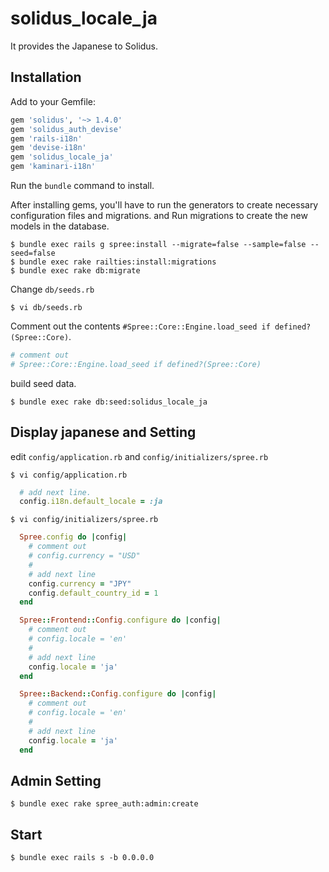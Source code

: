 # solidus_locale_ja

It provides the Japanese to Solidus.

## Installation

Add to your Gemfile:

```ruby
gem 'solidus', '~> 1.4.0'
gem 'solidus_auth_devise'
gem 'rails-i18n'
gem 'devise-i18n'
gem 'solidus_locale_ja'
gem 'kaminari-i18n'
```

Run the `bundle` command to install.

After installing gems, you'll have to run the generators to create necessary configuration files and migrations.
and Run migrations to create the new models in the database.

```shell
$ bundle exec rails g spree:install --migrate=false --sample=false --seed=false
$ bundle exec rake railties:install:migrations
$ bundle exec rake db:migrate
```

Change `db/seeds.rb`

```shell
$ vi db/seeds.rb
```

Comment out the contents `#Spree::Core::Engine.load_seed if defined?(Spree::Core)`.

```ruby
# comment out
# Spree::Core::Engine.load_seed if defined?(Spree::Core)
```

build seed data.

```shell
$ bundle exec rake db:seed:solidus_locale_ja
```

## Display japanese and Setting

edit `config/application.rb` and `config/initializers/spree.rb`

```shell
$ vi config/application.rb
```

```ruby
  # add next line.
  config.i18n.default_locale = :ja
```

```shell
$ vi config/initializers/spree.rb
```

```ruby
  Spree.config do |config|
    # comment out
    # config.currency = "USD"
    #
    # add next line
    config.currency = "JPY"
    config.default_country_id = 1
  end

  Spree::Frontend::Config.configure do |config|
    # comment out
    # config.locale = 'en'
    #
    # add next line
    config.locale = 'ja'
  end

  Spree::Backend::Config.configure do |config|
    # comment out
    # config.locale = 'en'
    #
    # add next line
    config.locale = 'ja'
  end
```

## Admin Setting

```
$ bundle exec rake spree_auth:admin:create
```

## Start

```shell
$ bundle exec rails s -b 0.0.0.0
```
